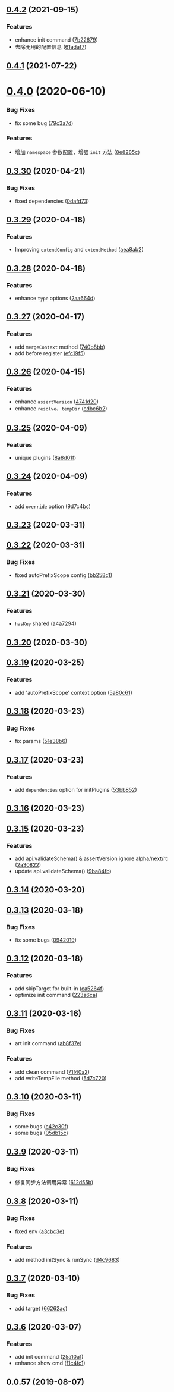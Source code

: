 ## [0.4.2](https://github.com/MicroAppJS/core/compare/v0.4.1...v0.4.2) (2021-09-15)


### Features

* enhance init command ([7b22679](https://github.com/MicroAppJS/core/commit/7b22679f888fad8a723e38795981196f246793f7))
* 去除无用的配置信息 ([61adaf7](https://github.com/MicroAppJS/core/commit/61adaf7b637e21ad8719ca72092f88485de667a3))

## [0.4.1](https://github.com/MicroAppJS/core/compare/v0.4.0...v0.4.1) (2021-07-22)

# [0.4.0](https://github.com/MicroAppJS/core/compare/v0.3.30...v0.4.0) (2020-06-10)


### Bug Fixes

* fix some bug ([79c3a7d](https://github.com/MicroAppJS/core/commit/79c3a7d7d5113abdc8b31bb0756734a3049f9fdb))


### Features

* 增加 `namespace` 参数配置，增强 `init` 方法 ([8e8285c](https://github.com/MicroAppJS/core/commit/8e8285cd91ebcd807d0c961550110bcc841b05d9))

## [0.3.30](https://github.com/MicroAppJS/core/compare/v0.3.29...v0.3.30) (2020-04-21)


### Bug Fixes

* fixed dependencies ([0dafd73](https://github.com/MicroAppJS/core/commit/0dafd7346626b91c40eb638932f685cf97658c49))

## [0.3.29](https://github.com/MicroAppJS/core/compare/v0.3.28...v0.3.29) (2020-04-18)


### Features

* Improving `extendConfig` and `extendMethod` ([aea8ab2](https://github.com/MicroAppJS/core/commit/aea8ab24cf4d387f064178ed6ebaf438e53c2f46))

## [0.3.28](https://github.com/MicroAppJS/core/compare/v0.3.27...v0.3.28) (2020-04-18)


### Features

* enhance `type` options ([2aa664d](https://github.com/MicroAppJS/core/commit/2aa664dc32d90378b54c87fd60cf9e9fe327786b))

## [0.3.27](https://github.com/MicroAppJS/core/compare/v0.3.26...v0.3.27) (2020-04-17)


### Features

* add `mergeContext` method ([740b8bb](https://github.com/MicroAppJS/core/commit/740b8bbdf3d20a31eb428cf2d440c16895be319e))
* add before register ([efc19f5](https://github.com/MicroAppJS/core/commit/efc19f5e956c9e140d7b7fb45b331cc8ad765bd2))

## [0.3.26](https://github.com/MicroAppJS/core/compare/v0.3.25...v0.3.26) (2020-04-15)


### Features

* enhance `assertVersion` ([4741d20](https://github.com/MicroAppJS/core/commit/4741d20b209f1791c1b15a47440ca0a4858d7d9b))
* enhance `resolve`、`tempDir` ([cdbc6b2](https://github.com/MicroAppJS/core/commit/cdbc6b20b01664bf9743f6092481c7a9091a6f96))

## [0.3.25](https://github.com/MicroAppJS/core/compare/v0.3.24...v0.3.25) (2020-04-09)


### Features

* unique plugins ([8a8d01f](https://github.com/MicroAppJS/core/commit/8a8d01f5a6620923b7be4adaea0a0f2ba51ded45))

## [0.3.24](https://github.com/MicroAppJS/core/compare/v0.3.23...v0.3.24) (2020-04-09)


### Features

* add `override` option ([9d7c4bc](https://github.com/MicroAppJS/core/commit/9d7c4bce68a0b0e12681574ed98d2198286407ec))

## [0.3.23](https://github.com/MicroAppJS/core/compare/v0.3.22...v0.3.23) (2020-03-31)

## [0.3.22](https://github.com/MicroAppJS/core/compare/v0.3.21...v0.3.22) (2020-03-31)


### Bug Fixes

* fixed autoPrefixScope config ([bb258c1](https://github.com/MicroAppJS/core/commit/bb258c1296efff06729325cb611d34521ca28ecf))

## [0.3.21](https://github.com/MicroAppJS/core/compare/v0.3.20...v0.3.21) (2020-03-30)


### Features

* `hasKey` shared ([a4a7294](https://github.com/MicroAppJS/core/commit/a4a72944eafe924bb23fdbb51e41cb4879f7d135))

## [0.3.20](https://github.com/MicroAppJS/core/compare/v0.3.19...v0.3.20) (2020-03-30)

## [0.3.19](https://github.com/MicroAppJS/core/compare/v0.3.18...v0.3.19) (2020-03-25)


### Features

* add 'autoPrefixScope' context option ([5a80c61](https://github.com/MicroAppJS/core/commit/5a80c61414b316e77beed840471e1acb87fe4e49))

## [0.3.18](https://github.com/MicroAppJS/core/compare/v0.3.17...v0.3.18) (2020-03-23)


### Bug Fixes

* fix params ([51e38b6](https://github.com/MicroAppJS/core/commit/51e38b6ab1ad45071ec85a2a9af0f4d2b1ed18ef))

## [0.3.17](https://github.com/MicroAppJS/core/compare/v0.3.16...v0.3.17) (2020-03-23)


### Features

* add `dependencies` option for initPlugins ([53bb852](https://github.com/MicroAppJS/core/commit/53bb852c7124508b98c7694495d40969a8cd7d97))

## [0.3.16](https://github.com/MicroAppJS/core/compare/v0.3.15...v0.3.16) (2020-03-23)

## [0.3.15](https://github.com/MicroAppJS/core/compare/v0.3.14...v0.3.15) (2020-03-23)


### Features

* add api.validateSchema() & assertVersion ignore alpha/next/rc ([2a30822](https://github.com/MicroAppJS/core/commit/2a30822deed1a7487a966d0e1c75af93654fc266))
* update api.validateSchema() ([9ba84fb](https://github.com/MicroAppJS/core/commit/9ba84fb0e0a4dcf178c75ea3d4f3718231a75a43))

## [0.3.14](https://github.com/MicroAppJS/core/compare/v0.3.13...v0.3.14) (2020-03-20)

## [0.3.13](https://github.com/MicroAppJS/core/compare/v0.3.12...v0.3.13) (2020-03-18)


### Bug Fixes

* fix some bugs ([0942019](https://github.com/MicroAppJS/core/commit/0942019a0e9247fa5fa884fa340be6039cf13719))

## [0.3.12](https://github.com/MicroAppJS/core/compare/v0.3.11...v0.3.12) (2020-03-18)


### Features

* add skipTarget for built-in ([ca5264f](https://github.com/MicroAppJS/core/commit/ca5264fcd389348d1123fffad4ff05deef321a28))
* optimize init command ([223a6ca](https://github.com/MicroAppJS/core/commit/223a6ca6ed780c67cfdc8cca67201576dda9a8e5))

## [0.3.11](https://github.com/MicroAppJS/core/compare/v0.3.10...v0.3.11) (2020-03-16)


### Bug Fixes

* art init command ([ab8f37e](https://github.com/MicroAppJS/core/commit/ab8f37ef4d46b5ea0d5442bc34b8e60847c7406a))


### Features

* add clean command ([71f40a2](https://github.com/MicroAppJS/core/commit/71f40a2afb1d93e6961b946fa0f2542984809b69))
* add writeTempFile method ([5d7c720](https://github.com/MicroAppJS/core/commit/5d7c720a700e571fa1208d763db6c9ac0058f0b2))

## [0.3.10](https://github.com/MicroAppJS/core/compare/v0.3.9...v0.3.10) (2020-03-11)


### Bug Fixes

* some bugs ([c42c30f](https://github.com/MicroAppJS/core/commit/c42c30f2c76a446408411c1ad5f6dccad036139d))
* some bugs ([05db15c](https://github.com/MicroAppJS/core/commit/05db15c4d10fd5304183095793901292a66cd096))

## [0.3.9](https://github.com/MicroAppJS/core/compare/v0.3.8...v0.3.9) (2020-03-11)


### Bug Fixes

* 修复同步方法调用异常 ([612d55b](https://github.com/MicroAppJS/core/commit/612d55bdb771ee5f39ee97982f16f128a750875e))

## [0.3.8](https://github.com/MicroAppJS/core/compare/v0.3.7...v0.3.8) (2020-03-11)


### Bug Fixes

* fixed env ([a3cbc3e](https://github.com/MicroAppJS/core/commit/a3cbc3e207d6973f7be9375f026a56b159dcc9ba))


### Features

* add method initSync & runSync ([d4c9683](https://github.com/MicroAppJS/core/commit/d4c9683479d2e71e9b1739c5cf4f588659610885))

## [0.3.7](https://github.com/MicroAppJS/core/compare/v0.3.6...v0.3.7) (2020-03-10)


### Bug Fixes

* add target ([66262ac](https://github.com/MicroAppJS/core/commit/66262ac9a1411133758dfcc4f43b8613734a88f6))

## [0.3.6](https://github.com/MicroAppJS/core/compare/v0.0.57...v0.3.6) (2020-03-07)


### Features

* add init command ([25a10a1](https://github.com/MicroAppJS/core/commit/25a10a1cfef205c335dd9376458e3790e0a6de9e))
* enhance show cmd ([f1c4fc1](https://github.com/MicroAppJS/core/commit/f1c4fc16005d9d795ad7bfbf68d2dee96871ebba))



## 0.0.57 (2019-08-07)

